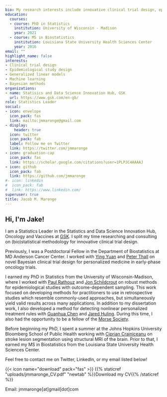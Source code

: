 ```yaml
---
bio: My research interests include innovative clinical trial design, epidemiological study design, generalized linear models, machine learning, and Bayesian methods
education:
  courses:
  - course: PhD in Statistics
    institution: University of Wisconsin - Madison
    year: 2021
  - course: MS in Biostatistics
    institution: Louisiana State University Health Sciences Center
    year: 2016
email: ""
highlight_name: false
interests:
- Clinical trial design
- Epidemiological study design
- Generalized linear models
- Machine learning
- Bayesian methods
organizations:
- name: Statisics and Data Science Innovation Hub, GSK
  url: https://www.gsk.com/en-gb/
role: Statistics Leader
social:
- icon: envelope
  icon_pack: fas
  link: mailto:jmmaronge@gmail.com
- display:
    header: true
  icon: twitter
  icon_pack: fab
  label: Follow me on Twitter
  link: https://twitter.com/jmmaronge
- icon: graduation-cap
  icon_pack: fas
  link: https://scholar.google.com/citations?user=1PLPJC4AAAAJ
- icon: github
  icon_pack: fab
  link: https://github.com/jmmaronge
#- icon: linkedin
#  icon_pack: fab
#  link: https://www.linkedin.com/
superuser: true
title: Jacob M. Maronge
---
```


## Hi, I'm Jake!

I am a Statistics Leader in the Statistics and Data Science Innovation Hub, Oncology and Vaccines at [GSK](https://www.gsk.com/en-gb/). I split my time researching and consulting on (bio)statistical methodology for innovative clinical trial design.

Previously, I was a Postdoctoral Fellow in the Department of Biostatistics at MD Anderson Cancer Center. I worked with [Ying Yuan](https://faculty.mdanderson.org/profiles/ying_yuan.html) and [Peter Thall](https://faculty.mdanderson.org/profiles/peter_thall.html) on novel Bayesian clinical trial design for personalized medicine in early-phase oncology trials.

I earned my PhD in Statistics from the University of Wisconsin-Madison, where I worked with [Paul Rathouz](https://dellmed.utexas.edu/directory/paul-rathouz) and [Jon Schildcrout](https://biostat.app.vumc.org/wiki/Main/JonathanSchildcrout) on robust methods for epidemiological studies with outcome-dependent sampling. This work focused on developing methods for practitioners to use in retrospective studies which resemble commonly-used approaches, but simultaneously yield valid results across many applications. In addition to my dissertation work, I also developed a method for detecting nonlinear personalized treatment rules with [Guanhua Chen](https://biostat.wiscweb.wisc.edu/staff/chen-guanhua/) and [Jared Huling](https://directory.sph.umn.edu/bio/sph-a-z/jared-huling). During this time, I also had the opportunity to be a fellow of the [Morse Society](https://www.waisman.wisc.edu/administrative-core/morse-society/).  

Before beginning my PhD, I spent a summer at the Johns Hopkins University Bloomberg School of Public Health working with [Ciprian Crainiceanu](https://www.jhsph.edu/faculty/directory/profile/1442/ciprian-m-crainiceanu) on stroke lesion segmentation using structural MRI of the brain. Prior to that, I earned my MS in Biostatistics from the Louisiana State University Health Sciences Center.

Feel free to contact me on Twitter, LinkedIn, or my email listed below!

{{< icon name="download" pack="fas" >}} {{% staticref "uploads/jmmaronge_CV.pdf" "newtab" %}}Download my CV{{% /staticref %}}

Email: jmmaronge[at]gmail[dot]com
